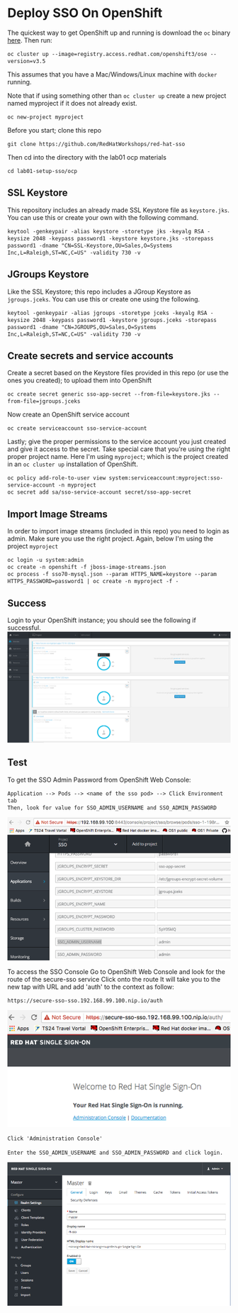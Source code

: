 # Deploy SSO On OpenShift

The quickest way to get OpenShift up and running is download the `oc` binary [here](https://github.com/openshift/origin/releases). Then run:

```
oc cluster up --image=registry.access.redhat.com/openshift3/ose --version=v3.5
```

This assumes that you have a Mac/Windows/Linux machine with `docker` running.

Note that if using something other than `oc cluster up` create a new project named myproject if it does not already exist.

```
oc new-project myproject
```

Before you start; clone this repo

```
git clone https://github.com/RedHatWorkshops/red-hat-sso
```

Then cd into the directory with the lab01 ocp materials

```
cd lab01-setup-sso/ocp
```

## SSL Keystore

This repository includes an already made SSL Keystore file as `keystore.jks`. You can use this or create your own with the following command.

```
keytool -genkeypair -alias keystore -storetype jks -keyalg RSA -keysize 2048 -keypass password1 -keystore keystore.jks -storepass password1 -dname "CN=SSL-Keystore,OU=Sales,O=Systems Inc,L=Raleigh,ST=NC,C=US" -validity 730 -v
```

## JGroups Keystore

Like the SSL Keystore; this repo includes a JGroup Keystore as `jgroups.jceks`. You can use this or create one using the following.

```
keytool -genkeypair -alias jgroups -storetype jceks -keyalg RSA -keysize 2048 -keypass password1 -keystore jgroups.jceks -storepass password1 -dname "CN=JGROUPS,OU=Sales,O=Systems Inc,L=Raleigh,ST=NC,C=US" -validity 730 -v
```

## Create secrets and service accounts

Create a secret based on the Keystore files provided in this repo (or use the ones you created); to upload them into OpenShift

```
oc create secret generic sso-app-secret --from-file=keystore.jks --from-file=jgroups.jceks
```

Now create an OpenShift service account

```
oc create serviceaccount sso-service-account
```

Lastly; give the proper permissions to the service account you just created and give it access to the secret. Take special care that you're using the right proper project name. Here I'm using `myproject`; which is the project created in an `oc cluster up` installation of OpenShift.

```
oc policy add-role-to-user view system:serviceaccount:myproject:sso-service-account -n myproject
oc secret add sa/sso-service-account secret/sso-app-secret
```

## Import Image Streams

In order to import image streams (included in this repo) you need to login as admin. Make sure you use the right project. Again, below I'm using the project `myproject`

```
oc login -u system:admin
oc create -n openshift -f jboss-image-streams.json
oc process -f sso70-mysql.json --param HTTPS_NAME=keystore --param HTTPS_PASSWORD=password1 | oc create -n myproject -f -
```

## Success

Login to your OpenShift instance; you should see the following if successful.
![sso-ocp-install-success](images/sso-ocp-install-success.png)

## Test 
To get the SSO Admin Password from OpenShift Web Console:

```
Application --> Pods --> <name of the sso pod> --> Click Environment tab
Then, look for value for SSO_ADMIN_USERNAME and SSO_ADMIN_PASSWORD
```
![sso-ocp-install-success](images/sso-ocp-admin-login.png)

To access the SSO Console
Go to OpenShift Web Console and look for the route of the secure-sso service
Click onto the route 
It will take you to the new tap with URL and add 'auth' to the context as follow:

```
https://secure-sso-sso.192.168.99.100.nip.io/auth
```
![sso-ocp-install-success](images/sso-ocp-sso-console.png)


```
Click 'Administration Console'

Enter the SSO_ADMIN_USERNAME and SSO_ADMIN_PASSWORD and click login.
```


![sso-ocp-install-success](images/sso-ocp-sso-admin-console.png)
